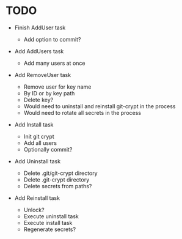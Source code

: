 TODO
====

* Finish AddUser task
  * Add option to commit?

* Add AddUsers task
  * Add many users at once
* Add RemoveUser task
  * Remove user for key name
  * By ID or by key path
  * Delete key?
  * Would need to uninstall and reinstall git-crypt in the process
  * Would need to rotate all secrets in the process

* Add Install task
  * Init git crypt
  * Add all users
  * Optionally commit?
* Add Uninstall task
  * Delete .git/git-crypt directory
  * Delete .git-crypt directory
  * Delete secrets from paths?

* Add Reinstall task
  * Unlock? 
  * Execute uninstall task
  * Execute install task
  * Regenerate secrets?
